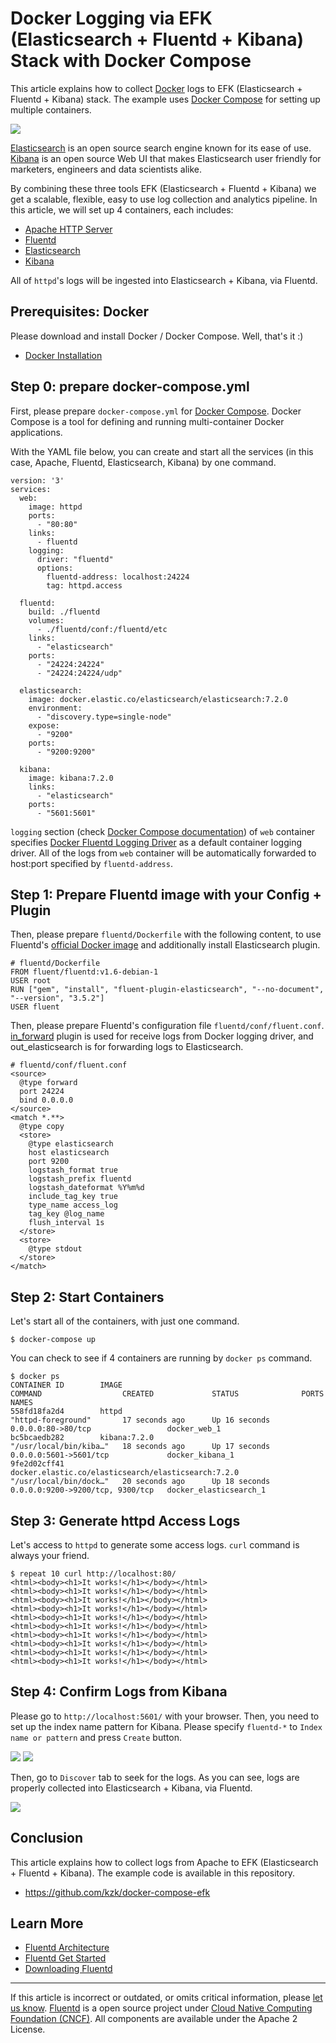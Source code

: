 # Docker Logging via EFK (Elasticsearch + Fluentd + Kibana) Stack with Docker Compose

This article explains how to collect [Docker](https://www.docker.com/)
logs to EFK (Elasticsearch + Fluentd + Kibana) stack. The example uses
[Docker Compose](https://docs.docker.com/compose/) for setting up
multiple containers.

![](/images/7.2_kibana-homepage.png)


[Elasticsearch](https://www.elastic.co/products/elasticsearch) is an
open source search engine known for its ease of use.
[Kibana](https://www.elastic.co/products/kibana) is an open source Web
UI that makes Elasticsearch user friendly for marketers, engineers and
data scientists alike.

By combining these three tools EFK (Elasticsearch + Fluentd + Kibana) we
get a scalable, flexible, easy to use log collection and analytics
pipeline. In this article, we will set up 4 containers, each includes:

-   [Apache HTTP Server](https://hub.docker.com/_/httpd/)
-   [Fluentd](https://hub.docker.com/r/fluent/fluentd/)
-   [Elasticsearch](https://hub.docker.com/_/elasticsearch/)
-   [Kibana](https://hub.docker.com/_/kibana/)

All of `httpd`'s logs will be ingested into Elasticsearch + Kibana, via
Fluentd.


## Prerequisites: Docker

Please download and install Docker / Docker Compose. Well, that's it :)

-   [Docker Installation](https://docs.docker.com/engine/installation/)

## Step 0: prepare docker-compose.yml

First, please prepare `docker-compose.yml` for [Docker Compose](https://docs.docker.com/compose/overview/). Docker Compose is a
tool for defining and running multi-container Docker applications.

With the YAML file below, you can create and start all the services (in
this case, Apache, Fluentd, Elasticsearch, Kibana) by one command.

``` {.CodeRay}
version: '3'
services:
  web:
    image: httpd
    ports:
      - "80:80"
    links:
      - fluentd
    logging:
      driver: "fluentd"
      options:
        fluentd-address: localhost:24224
        tag: httpd.access

  fluentd:
    build: ./fluentd
    volumes:
      - ./fluentd/conf:/fluentd/etc
    links:
      - "elasticsearch"
    ports:
      - "24224:24224"
      - "24224:24224/udp"

  elasticsearch:
    image: docker.elastic.co/elasticsearch/elasticsearch:7.2.0
    environment:
      - "discovery.type=single-node"
    expose:
      - "9200"
    ports:
      - "9200:9200"

  kibana:
    image: kibana:7.2.0
    links:
      - "elasticsearch"
    ports:
      - "5601:5601"
```

`logging` section (check [Docker Compose documentation](https://docs.docker.com/compose/compose-file/#/logging))
of `web` container specifies [Docker Fluentd Logging Driver](https://docs.docker.com/engine/admin/logging/fluentd/) as a
default container logging driver. All of the logs from `web` container
will be automatically forwarded to host:port specified by
`fluentd-address`.

## Step 1: Prepare Fluentd image with your Config + Plugin

Then, please prepare `fluentd/Dockerfile` with the following content, to
use Fluentd's [official Docker image](https://hub.docker.com/r/fluent/fluentd/) and additionally
install Elasticsearch plugin.

``` {.CodeRay}
# fluentd/Dockerfile
FROM fluent/fluentd:v1.6-debian-1
USER root
RUN ["gem", "install", "fluent-plugin-elasticsearch", "--no-document", "--version", "3.5.2"]
USER fluent
```

Then, please prepare Fluentd's configuration file
`fluentd/conf/fluent.conf`. [in\_forward](/plugins/input/forward.md) plugin is used for
receive logs from Docker logging driver, and out\_elasticsearch is for
forwarding logs to Elasticsearch.

``` {.CodeRay}
# fluentd/conf/fluent.conf
<source>
  @type forward
  port 24224
  bind 0.0.0.0
</source>
<match *.**>
  @type copy
  <store>
    @type elasticsearch
    host elasticsearch
    port 9200
    logstash_format true
    logstash_prefix fluentd
    logstash_dateformat %Y%m%d
    include_tag_key true
    type_name access_log
    tag_key @log_name
    flush_interval 1s
  </store>
  <store>
    @type stdout
  </store>
</match>
```

## Step 2: Start Containers

Let's start all of the containers, with just one command.

``` {.CodeRay}
$ docker-compose up
```

You can check to see if 4 containers are running by `docker ps` command.

``` {.CodeRay}
$ docker ps
CONTAINER ID        IMAGE                                                 COMMAND                  CREATED             STATUS              PORTS                              NAMES
558fd18fa2d4        httpd                                                 "httpd-foreground"       17 seconds ago      Up 16 seconds       0.0.0.0:80->80/tcp                 docker_web_1
bc5bcaedb282        kibana:7.2.0                                          "/usr/local/bin/kiba…"   18 seconds ago      Up 17 seconds       0.0.0.0:5601->5601/tcp             docker_kibana_1
9fe2d02cff41        docker.elastic.co/elasticsearch/elasticsearch:7.2.0   "/usr/local/bin/dock…"   20 seconds ago      Up 18 seconds       0.0.0.0:9200->9200/tcp, 9300/tcp   docker_elasticsearch_1
```

## Step 3: Generate httpd Access Logs

Let's access to `httpd` to generate some access logs. `curl` command is
always your friend.

``` {.CodeRay}
$ repeat 10 curl http://localhost:80/
<html><body><h1>It works!</h1></body></html>
<html><body><h1>It works!</h1></body></html>
<html><body><h1>It works!</h1></body></html>
<html><body><h1>It works!</h1></body></html>
<html><body><h1>It works!</h1></body></html>
<html><body><h1>It works!</h1></body></html>
<html><body><h1>It works!</h1></body></html>
<html><body><h1>It works!</h1></body></html>
<html><body><h1>It works!</h1></body></html>
<html><body><h1>It works!</h1></body></html>
```

## Step 4: Confirm Logs from Kibana

Please go to `http://localhost:5601/` with your browser. Then, you need
to set up the index name pattern for Kibana. Please specify `fluentd-*`
to `Index name or pattern` and press `Create` button.

![](/images/7.2_efk-kibana-index.png)
![](/images/7.2_efk-kibana-timestamp.png)

Then, go to `Discover` tab to seek for the logs. As you can see, logs
are properly collected into Elasticsearch + Kibana, via Fluentd.

![](/images/7.2_efk-kibana-discover.png)

## Conclusion

This article explains how to collect logs from Apache to EFK
(Elasticsearch + Fluentd + Kibana). The example code is available in
this repository.

-   <https://github.com/kzk/docker-compose-efk>

## Learn More

-   [Fluentd Architecture](https://www.fluentd.org/architecture)
-   [Fluentd Get Started](/articles/quickstart.md)
-   [Downloading Fluentd](http://www.fluentd.org/download)


------------------------------------------------------------------------

If this article is incorrect or outdated, or omits critical information, please [let us know](https://github.com/fluent/fluentd-docs-gitbook/issues?state=open).
[Fluentd](http://www.fluentd.org/) is a open source project under [Cloud Native Computing Foundation (CNCF)](https://cncf.io/). All components are available under the Apache 2 License.

